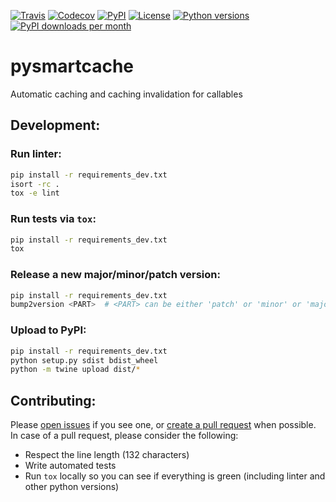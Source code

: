 [![Travis](https://travis-ci.com/filwaitman/pysmartcache.svg?branch=master)](https://travis-ci.com/filwaitman/pysmartcache)
[![Codecov](https://codecov.io/gh/filwaitman/pysmartcache/branch/master/graph/badge.svg)](https://codecov.io/gh/filwaitman/pysmartcache)
[![PyPI](https://img.shields.io/pypi/v/pysmartcache.svg)](https://pypi.python.org/pypi/pysmartcache/)
[![License](https://img.shields.io/pypi/l/pysmartcache.svg)](https://pypi.python.org/pypi/pysmartcache/)
[![Python versions](https://img.shields.io/pypi/pyversions/pysmartcache.svg)](https://pypi.python.org/pypi/pysmartcache/)
[![PyPI downloads per month](https://img.shields.io/pypi/dm/pysmartcache.svg)](https://pypi.python.org/pypi/pysmartcache/)


# pysmartcache

Automatic caching and caching invalidation for callables


## Development:

### Run linter:
```bash
pip install -r requirements_dev.txt
isort -rc .
tox -e lint
```

### Run tests via `tox`:
```bash
pip install -r requirements_dev.txt
tox
```

### Release a new major/minor/patch version:
```bash
pip install -r requirements_dev.txt
bump2version <PART>  # <PART> can be either 'patch' or 'minor' or 'major'
```

### Upload to PyPI:
```bash
pip install -r requirements_dev.txt
python setup.py sdist bdist_wheel
python -m twine upload dist/*
```

## Contributing:

Please [open issues](https://github.com/filwaitman/pysmartcache/issues) if you see one, or [create a pull request](https://github.com/filwaitman/pysmartcache/pulls) when possible.
In case of a pull request, please consider the following:
- Respect the line length (132 characters)
- Write automated tests
- Run `tox` locally so you can see if everything is green (including linter and other python versions)
